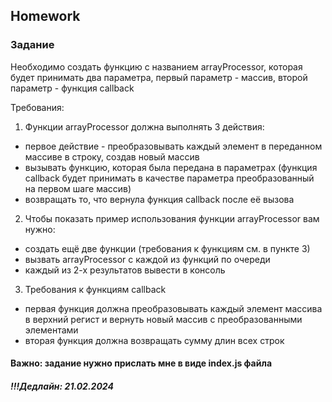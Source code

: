 ##  Homework

### Задание

Необходимо создать функцию с названием arrayProcessor, которая будет принимать два параметра, первый параметр - массив, второй параметр - функция callback

Требования:
1. Функции arrayProcessor должна выполнять 3 действия:
  - первое действие - преобразовывать каждый элемент в переданном массиве в строку, создав новый массив
  - вызывать функцию, которая была передана в параметрах (функция callback будет принимать в качестве параметра преобразованный на первом шаге массив)
  - возвращать то, что вернула функция callback после её вызова
2. Чтобы показать пример использования функции arrayProcessor вам нужно:
  - создать ещё две функции (требования к функциям см. в пункте 3)
  - вызвать arrayProcessor с каждой из функций по очереди
  - каждый из 2-х результатов вывести в консоль
3. Требования к функциям callback
  - первая функция должна преобразовывать каждый элемент массива в верхний регист и вернуть новый массив с преобразованными элементами
  - вторая функция должна возвращать сумму длин всех строк

#### Важно: задание нужно прислать мне в виде index.js файла

##### !!!Дедлайн: 21.02.2024


